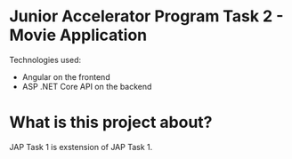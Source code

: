# Junior Accelerator Program Task 2 - Movie Application

Technologies used:
 - Angular on the frontend
 - ASP .NET Core API on the backend

# What is this project about?

JAP Task 1 is exstension of JAP Task 1. 




